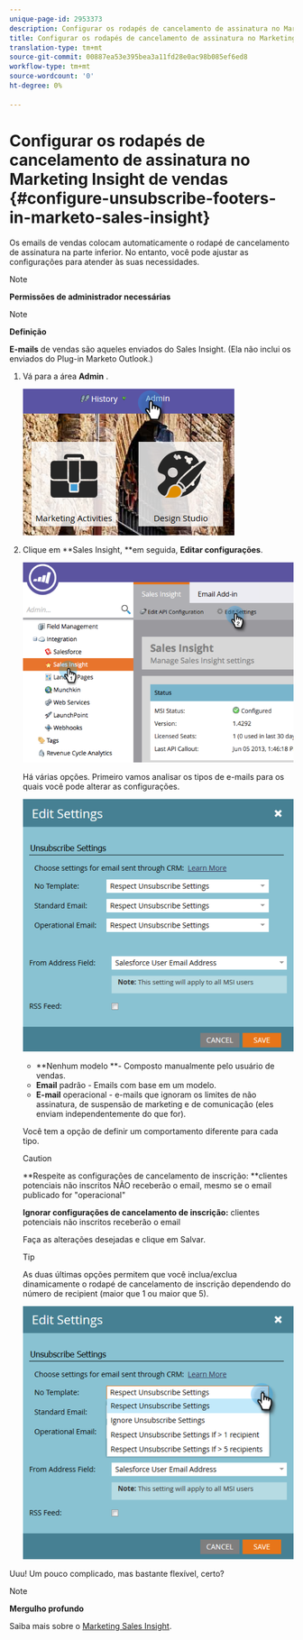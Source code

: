 ```yaml
---
unique-page-id: 2953373
description: Configurar os rodapés de cancelamento de assinatura no Marketing Insight de vendas - Documentos do Marketing Cloud - Documentação do produto
title: Configurar os rodapés de cancelamento de assinatura no Marketing Insight de vendas
translation-type: tm+mt
source-git-commit: 00887ea53e395bea3a11fd28e0ac98b085ef6ed8
workflow-type: tm+mt
source-wordcount: '0'
ht-degree: 0%

---
```



# Configurar os rodapés de cancelamento de assinatura no Marketing Insight de vendas {#configure-unsubscribe-footers-in-marketo-sales-insight}

Os emails de vendas colocam automaticamente o rodapé de cancelamento de assinatura na parte inferior. No entanto, você pode ajustar as configurações para atender às suas necessidades.

>[!NOTE]
>
>**Permissões de administrador necessárias**

>[!NOTE]
>
>**Definição**
>
>**E-mails** de vendas são aqueles enviados do Sales Insight. (Ela não inclui os enviados do Plug-in Marketo Outlook.)

1. Vá para a área **Admin** .

   ![](assets/one-1.png)

1. Clique em **Sales Insight, **em seguida, **Editar configurações**.

   ![](assets/two-1.png)

   Há várias opções. Primeiro vamos analisar os tipos de e-mails para os quais você pode alterar as configurações.

   ![](assets/three-1.png)

   * **Nenhum modelo **- Composto manualmente pelo usuário de vendas.
   * **Email** padrão - Emails com base em um modelo.
   * **E-mail** operacional - e-mails que ignoram os limites de não assinatura, de suspensão de marketing e de comunicação (eles enviam independentemente do que for).

   Você tem a opção de definir um comportamento diferente para cada tipo.

   >[!CAUTION]
   >
   >**Respeite as configurações de cancelamento de inscrição: **clientes potenciais não inscritos NÃO receberão o email, mesmo se o email publicado for &quot;operacional&quot;
   >
   >
   >**Ignorar configurações de cancelamento de inscrição:** clientes potenciais não inscritos receberão o email

   Faça as alterações desejadas e clique em Salvar.

   >[!TIP]
   >
   >As duas últimas opções permitem que você inclua/exclua dinamicamente o rodapé de cancelamento de inscrição dependendo do número de recipient (maior que 1 ou maior que 5).

   ![](assets/four-1.png)

Uuu! Um pouco complicado, mas bastante flexível, certo?

>[!NOTE]
>
>**Mergulho profundo**
>
>Saiba mais sobre o [Marketing Sales Insight](http://docs.marketo.com/display/docs/marketo+sales+insight).

